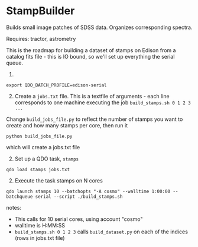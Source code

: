 # StampBuilder
Builds small image patches of SDSS data.  Organizes corresponding spectra.

Requires: tractor, astrometry

This is the roadmap for building a dataset of stamps on Edison from a catalog
fits file - this is IO bound, so we'll set up everything the serial queue.

1. 
```
export QDO_BATCH_PROFILE=edison-serial
```

2. Create a `jobs.txt` file.  This is a textfile of arguments - each line 
corresponds to one machine executing the job `build_stamps.sh 0 1 2 3 ...`

Change `build_jobs_file.py` to reflect the number of stamps you want to create
and how many stamps per core, then run it
```
python build_jobs_file.py
```
which will create a jobs.txt file

2. Set up a QDO task, `stamps`
```
qdo load stamps jobs.txt
```

2. Execute the task stamps on N cores
```
qdo launch stamps 10 --batchopts "-A cosmo" --walltime 1:00:00 --batchqueue serial --script ./build_stamps.sh
```
notes:
  * This calls for 10 serial cores, using account "cosmo"
  * walltime is H:MM:SS
  * `build_stamps.sh 0 1 2 3` calls `build_dataset.py` on each of the indices
    (rows in jobs.txt file)
